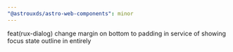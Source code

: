 ```yaml
---
"@astrouxds/astro-web-components": minor
---
```


feat(rux-dialog) change margin on bottom to padding in service of showing focus state outline in entirely
